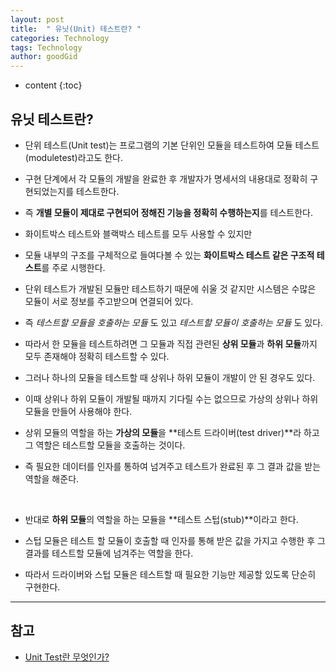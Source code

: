 ```yaml
---
layout: post
title:  " 유닛(Unit) 테스트란? "
categories: Technology
tags: Technology
author: goodGid
---
```

* content
{:toc}

## 유닛 테스트란?

* 단위 테스트(Unit test)는 프로그램의 기본 단위인 모듈을 테스트하여 모듈 테스트(moduletest)라고도 한다. 

* 구현 단계에서 각 모듈의 개발을 완료한 후 개발자가 명세서의 내용대로 정확히 구현되었는지를 테스트한다. 

* 즉 **개별 모듈이 제대로 구현되어 정해진 기능을 정확히 수행하는지**를 테스트한다. 










* 화이트박스 테스트와 블랙박스 테스트를 모두 사용할 수 있지만 

* 모듈 내부의 구조를 구체적으로 들여다볼 수 있는 **화이트박스 테스트 같은 구조적 테스트**를 주로 시행한다. 

* 단위 테스트가 개발된 모듈만 테스트하기 때문에 쉬울 것 같지만 시스템은 수많은 모듈이 서로 정보를 주고받으며 연결되어 있다. 

* 즉 *테스트할 모듈을 호출하는 모듈* 도 있고 *테스트할 모듈이 호출하는 모듈* 도 있다. 

* 따라서 한 모듈을 테스트하려면 그 모듈과 직접 관련된 **상위 모듈**과 **하위 모듈**까지 모두 존재해야 정확히 테스트할 수 있다. 

* 그러나 하나의 모듈을 테스트할 때 상위나 하위 모듈이 개발이 안 된 경우도 있다. 

* 이때 상위나 하위 모듈이 개발될 때까지 기다릴 수는 없으므로 가상의 상위나 하위 모듈을 만들어 사용해야 한다. 

* 상위 모듈의 역할을 하는 **가상의 모듈**을 **테스트 드라이버(test driver)**라 하고 그 역할은 테스트할 모듈을 호출하는 것이다. 

* 즉 필요한 데이터를 인자를 통하여 넘겨주고 테스트가 완료된 후 그 결과 값을 받는 역할을 해준다. 

<br>

* 반대로 **하위 모듈**의 역할을 하는 모듈을 **테스트 스텁(stub)**이라고 한다. 

* 스텁 모듈은 테스트 할 모듈이 호출할 때 인자를 통해 받은 값을 가지고 수행한 후 그 결과를 테스트할 모듈에 넘겨주는 역할을 한다. 

* 따라서 드라이버와 스텁 모듈은 테스트할 때 필요한 기능만 제공할 있도록 단순히 구현한다. 




---

## 참고

* [Unit Test란 무엇인가?](http://dslab.konkuk.ac.kr/Class/2017/17SE/Team_Project_B/A3/201211178_%EB%AF%BC%EA%B2%BD%ED%9B%88.pdf)
